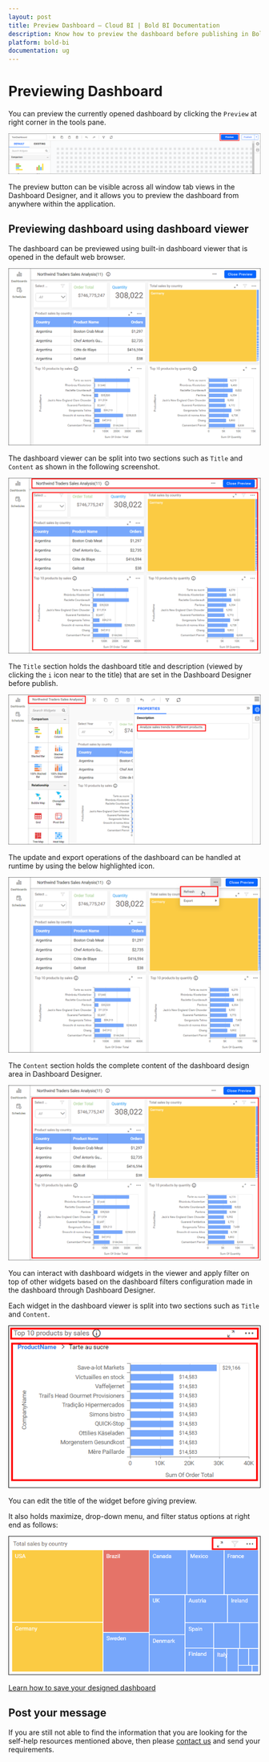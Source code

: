 ```yaml
---
layout: post
title: Preview Dashboard – Cloud BI | Bold BI Documentation
description: Know how to preview the dashboard before publishing in Bold BI Cloud site and make sure the configurations made are appropriate and meet the needs.
platform: bold-bi
documentation: ug
---
```


# Previewing Dashboard

  You can preview the currently opened dashboard by clicking the `Preview` at right corner in the tools pane.
  
  ![Preview](/static/assets/cloud/working-with-dashboards/preview-dashboards/images/preview.png)
  
  The preview button can be visible across all window tab views in the Dashboard Designer, and it allows you to preview the dashboard from anywhere within the application.
  
## Previewing dashboard using dashboard viewer

   The dashboard can be previewed using built-in dashboard viewer that is opened in the default web browser.
   
   ![Dashboard preview](/static/assets/cloud/working-with-dashboards/preview-dashboards/images/dashboardpreview.png)
   
   The dashboard viewer can be split into two sections such as `Title` and `Content` as shown in the following screenshot.
   
   ![Title and content](/static/assets/cloud/working-with-dashboards/preview-dashboards/images/titleandcontent.png)
   
   The `Title` section holds the dashboard title and description (viewed by clicking the `i` icon near to the title) that are set in the Dashboard Designer before publish.
   
   ![Dashboard title](/static/assets/cloud/working-with-dashboards/preview-dashboards/images/dashboardtitle.png)
   
   The update and export operations of the dashboard can be handled at runtime by using the below highlighted icon.
   
   ![Update dashboard](/static/assets/cloud/working-with-dashboards/preview-dashboards/images/updatedashboard.png)
   
   The `Content` section holds the complete content of the dashboard design area in Dashboard Designer.
   
   ![Dashboard content](/static/assets/cloud/working-with-dashboards/preview-dashboards/images/dashboardcontent.png)
   
   You can interact with dashboard widgets in the viewer and apply filter on top of other widgets based on the dashboard filters configuration made in the dashboard through Dashboard Designer.

   Each widget in the dashboard viewer is split into two sections such as `Title` and `Content`.
   
   ![Widget title and content](/static/assets/cloud/working-with-dashboards/preview-dashboards/images/widgettitleandcontent.png)
   
   You can edit the title of the widget before giving preview.
   
   It also holds maximize, drop-down menu, and filter status options at right end as follows:
   
   ![Maximize filter icon](/static/assets/cloud/working-with-dashboards/preview-dashboards/images/maximizefiltericon.png)


[Learn how to save your designed dashboard](/cloud-bi/working-with-dashboards/publish-dashboard/)
   
## Post your message
   
   If you are still not able to find the information that you are looking for the self-help resources mentioned above, then please [contact us](https://www.boldbi.com/support) and send your requirements.
